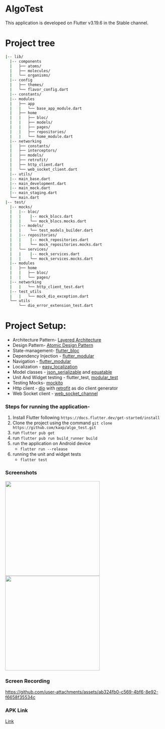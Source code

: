 # AlgoTest

This application is developed on Flutter v3.19.6 in the Stable channel.

# Project tree

```bash
|-- lib/
  |-- components
  |   ├── atoms/
  |   ├── molecules/
  |   └── organisms/
  |-- config
  |   ├── themes/
  |   └── flavor_config.dart
  |-- constants/
  |-- modules
  |   ├── app
  |   |   └── base_app_module.dart
  |   ├── home
  |   |   ├── bloc/
  |   |   ├── models/
  |   |   ├── pages/
  |   |   ├── repositories/
  |   |   └── home_module.dart
  |-- networking
  |   ├── constants/
  |   ├── interceptors/
  |   ├── models/
  |   ├── retrofit/
  |   ├── http_client.dart
  |   └── web_socket_client.dart
  |-- utils/
  |-- main_base.dart
  |-- main_development.dart
  |-- main_mock.dart
  |-- main_staging.dart
  └── main.dart
|-- test/
  |-- mocks/
  |   |-- bloc/
  |   |    |-- mock_blocs.dart
  |   |    └── mock_blocs.mocks.dart
  |   |-- models/
  |   |    └── test_models_builder.dart
  |   |-- repositories/
  |   |    |-- mock_repositories.dart
  |   |    └── mock_repositories.mocks.dart
  |   └── services/
  |   |    |-- mock_services.dart
  |   |    └── mock_services.mocks.dart
  |-- modules
  |   ├── home
  |   |   ├── bloc/
  |   |   └── pages/
  |-- networking
  |   |   └── http_client_test.dart
  |-- test_utils
  |   |   └── mock_dio_exception.dart
  └── utils
      └── dio_error_extension_test.dart
```

# Project Setup:

- Architecture Pattern- [Layered Architecture](https://www.sciencedirect.com/topics/computer-science/layered-architecture)
- Design Pattern- [Atomic Design Pattern](https://atomicdesign.bradfrost.com/chapter-2/)
- State-management- [flutter_bloc](https://pub.dev/packages/flutter_bloc)
- Dependency Injection - [flutter_modular](https://pub.dev/packages/flutter_modular)
- Navigation - [flutter_modular](https://pub.dev/packages/flutter_modular)
- Localization - [easy_localization](https://pub.dev/packages/easy_localization)
- Model classes - [json_serializable](https://pub.dev/packages/json_serializable) and [equatable](https://pub.dev/packages/equatable)
- Unit And Widget testing - flutter_test, [modular_test](https://pub.dev/packages/modular_test)
- Testing Mocks- [mockito](https://pub.dev/packages/mockito)
- Http client - [dio](https://pub.dev/packages/dio) with [retrofit](https://pub.dev/packages/retrofit) as dio client generator
- Web Socket client - [web_socket_channel](https://pub.dev/packages/web_socket_channel)

### Steps for running the application-

1. Install Flutter following `https://docs.flutter.dev/get-started/install`
2. Clone the project using the command `git clone https://github.com/kaxp/algo_test.git`
3. run `flutter pub get`
4. run `flutter pub run build_runner build`
5. run the application on Android device
   - `flutter run --release`
6. running the unit and widget tests
   - `flutter test`

### Screenshots


<img width = "300" src="https://github.com/user-attachments/assets/0a069594-4c4a-4f35-b196-fe1da57918af">      <img width = "300" src="https://github.com/user-attachments/assets/fee1c198-a2ff-4e32-a64d-cade610715e2">


### Screen Recording



https://github.com/user-attachments/assets/ab324fb0-c569-4bf6-8e92-f6658f35534c

### APK Link
[Link](https://i.diawi.com/SLFQ8W)

